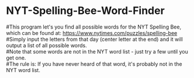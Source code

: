 # NYT-Spelling-Bee-Word-Finder
#This program let's you find all possible words for the NYT Spelling Bee, which can be found at: https://www.nytimes.com/puzzles/spelling-bee \
#Simply input the letters from that day (center letter at the end) and it will output a list of all possible words. \
#Note that some words are not in the NYT word list - just try a few until you get one. \
#The rule is: If you have never heard of that word, it's probably not in the NYT word list.
